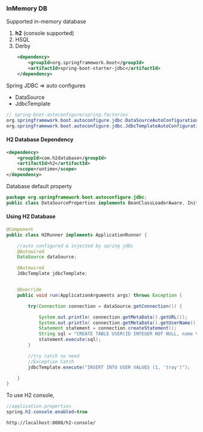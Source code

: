 
### InMemory DB 

Supported in-memory database

1. **h2** (console supported)
2. HSQL
3. Derby



```xml
    <dependency>
        <groupId>org.springframework.boot</groupId>
        <artifactId>spring-boot-starter-jdbc</artifactId>
    </dependency>
```
Spring JDBC  => auto configures 
- DataSource
- JdbcTemplate


```java
// spring-boot-autoconfigure/spring.factories
org.springframework.boot.autoconfigure.jdbc.DataSourceAutoConfiguration,\
org.springframework.boot.autoconfigure.jdbc.JdbcTemplateAutoConfiguration,\
```

#### H2 Database Dependency

```xml   
<dependency>
    <groupId>com.h2database</groupId>
    <artifactId>h2</artifactId>
    <scope>runtime</scope>
</dependency>
```

Database default property
```java
package org.springframework.boot.autoconfigure.jdbc;
public class DataSourceProperties implements BeanClassLoaderAware, InitializingBean {...

```

#### Using H2 Database 

```java
@Component
public class H2Runner implements ApplicationRunner {

    //auto configured & injected by spring jdbc
    @Autowired
    DataSource dataSource;

    @Autowired
    JdbcTemplate jdbcTemplate;


    @Override
    public void run(ApplicationArguments args) throws Exception {

        try(Connection connection = dataSource.getConnection()) {

            System.out.println( connection.getMetaData().getURL());
            System.out.println( connection.getMetaData().getUserName());
            Statement statement = connection.createStatement();
            String sql = "CREATE TABLE USER(ID INTEGER NOT NULL, name VARCHAR(255), PRIMARY KEY(ID))";
            statement.execute(sql);
        }

        //try catch no need
        //Exception Catch
        jdbcTemplate.execute("INSERT INTO USER VALUES (1, 'troy')");

    }
}
```

To use H2 console, 

```java
//application.properties
spring.h2.console.enabled=true
```
```url
http://localhost:8080/h2-console/

```